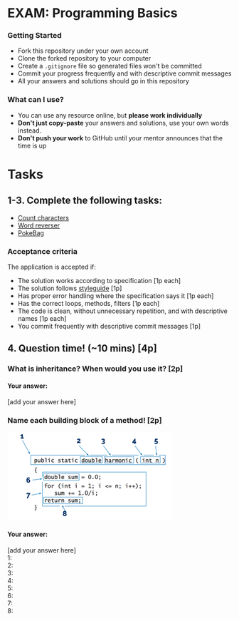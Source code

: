 # EXAM: Programming Basics

### Getting Started
 - Fork this repository under your own account
 - Clone the forked repository to your computer
 - Create a `.gitignore` file so generated files won't be committed
 - Commit your progress frequently and with descriptive commit messages
 - All your answers and solutions should go in this repository

### What can I use?
- You can use any resource online, but **please work individually**
- **Don't just copy-paste** your answers and solutions, use your own words instead.
- **Don't push your work** to GitHub until your mentor announces that the time is up


# Tasks
## 1-3. Complete the following tasks:
- [Count characters](countchars/CountChars.cs)
- [Word reverser](wordreverser/Wordreverser.cs)
- [PokeBag](pokebag/PokeBag.cs)

### Acceptance criteria
The application is accepted if:
- The solution works according to specification [1p each]
- The solution follows [styleguide](https://github.com/greenfox-academy/teaching-materials/blob/master/styleguide/cs.md) [1p]
- Has proper error handling where the specification says it [1p each]
- Has the correct loops, methods, filters [1p each]
- The code is clean, without unnecessary repetition, and with descriptive names [1p each]
- You commit frequently with descriptive commit messages [1p]

## 4. Question time! (~10 mins) [4p]

###  What is inheritance? When would you use it? [2p]
#### Your answer:
[add your answer here]


### Name each building block of a method! [2p]

![anatomy](anatomy/AnatomyJavaCs.png)

#### Your answer:
[add your answer here]   
1:   
2:   
3:   
4:   
5:   
6:   
7:   
8:
